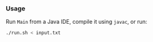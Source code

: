 ### Usage

Run `Main` from a Java IDE, compile it using `javac`, or run:

```bash
./run.sh < input.txt
```
